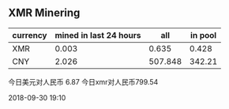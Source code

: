## XMR Minering

|currency|mined in last 24 hours|all|in pool|
|---|---|---|---|
|XMR|0.003|0.635|0.428|
|CNY|2.026|507.848|342.21|

今日美元对人民币 6.87	今日xmr对人民币799.54


2018-09-30 19:10